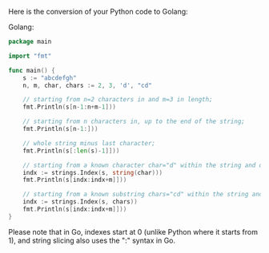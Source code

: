 Here is the conversion of your Python code to Golang:

Golang:
```go
package main

import "fmt"

func main() {
    s := "abcdefgh"
    n, m, char, chars := 2, 3, 'd', "cd"

    // starting from n=2 characters in and m=3 in length;
    fmt.Println(s[n-1:n+m-1]))

    // starting from n characters in, up to the end of the string;
    fmt.Println(s[n-1:]))

    // whole string minus last character;
    fmt.Println(s[:len(s)-1]]))

    // starting from a known character char="d" within the string and of m length;
    indx := strings.Index(s, string(char)))
    fmt.Println(s[indx:indx+m]]))

    // starting from a known substring chars="cd" within the string and of m length. 
    indx := strings.Index(s, chars))
    fmt.Println(s[indx:indx+m]]))
}
```

Please note that in Go, indexes start at 0 (unlike Python where it starts from 1), and string slicing also uses the ":" syntax in Go.
